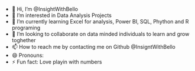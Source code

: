 - 👋 Hi, I’m @InsightWithBello
- 👀 I’m interested in Data Analysis Projects
- 🌱 I’m currently learning Excel for analysis, Power BI, SQL, Phython and R programing  
- 💞️ I’m looking to collaborate on data minded individuals to learn and grow toghether 
- 📫 How to reach me by contacting me on Github @InsigntWithBello
- 😄 Pronouns: 
- ⚡ Fun fact: Love playin with numbers
  

<!---
InsightWithBello/InsightWithBello is a ✨ special ✨ repository because its `README.md` (this file) appears on your GitHub profile.
You can click the Preview link to take a look at your changes.
--->
